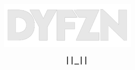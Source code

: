 <p align="center"><a href="https://instagram.com/derandyfzn_" target="_blank"><img src="./src/assets/img/dyfzn.png" width="400"></a></p>
<div>
  <pre style="font-size: 24px; font-weight: bold; text-align: center;">
    ||_||
  </pre>
</div>


